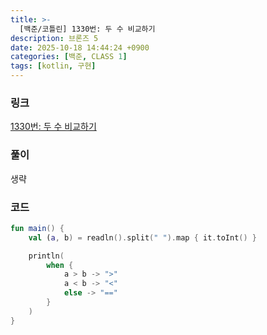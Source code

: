 ```yaml
---
title: >-
  [백준/코틀린] 1330번: 두 수 비교하기
description: 브론즈 5
date: 2025-10-18 14:44:24 +0900
categories: [백준, CLASS 1]
tags: [kotlin, 구현]
---
```


### 링크
[1330번: 두 수 비교하기](https://www.acmicpc.net/problem/1330)

### 풀이
생략

### 코드
```kotlin
fun main() {
    val (a, b) = readln().split(" ").map { it.toInt() }

    println(
        when {
            a > b -> ">"
            a < b -> "<"
            else -> "=="
        }
    )
}
```
